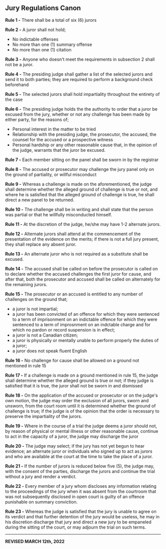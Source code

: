 ## Jury Regulations Canon

**Rule 1 -** There shall be a total of six (6) jurors

**Rule 2 -** A juror shall not hold;
  - No indictable offenses
  - No more than one (1) summary offense
  - No more than one (1) citation

**Rule 3 -** Anyone who doesn't meet the requirements in subsection 2 shall not be a juror.

**Rule 4 -** The presiding judge shall gather a list of the selected jurors and send it to both parties; they are required to perform a background check beforehand

**Rule 5 -** The selected jurors shall hold impartiality throughout the entirety of the case

**Rule 6 -** The presiding judge holds the the authority to order that a juror be excused from the jury, whether or not any challenge has been made by either party, for the reasons of;
  - Personal interest in the matter to be tried
  - Relationship with the presiding judge, the prosecutor, the accused, the counsel for the accused or a prospective witness
  - Personal hardship or any other reasonable cause that, in the opinion of the judge, warrants that the juror be excused.

**Rule 7 -** Each member sitting on the panel shall be sworn in by the registrar

**Rule 8 -** The accused or prosecutor may challenge the jury panel only on the ground of partiality, or willful misconduct

**Rule 9 -** Whereas a challenge is made on the aforementioned, the judge shall determine whether the alleged ground of challenge is true or not, and where he is satisfied that the alleged ground of challenge is true, he shall direct a new panel to be returned.

**Rule 10 -** The challenge shall be in writing and shall state that the person was partial or that he willfully misconducted himself.

**Rule 11 -** At the discretion of the judge, he/she may have 1-2 alternate jurors.

**Rule 12 -** Alternate jurors shall attend at the commencement of the presentation of the evidence on the merits; if there is not a full jury present, they shall replace any absent juror.

**Rule 13 -** An alternate juror who is not required as a substitute shall be excused.

**Rule 14 -** The accused shall be called on before the prosecutor is called on to declare whether the accused challenges the first juror for cause, and after that, both the prosecutor and accused shall be called on alternately for the remaining jurors.

**Rule 15 -** The prosecutor or an accused is entitled to any number of challenges on the ground that;
  - a juror is not impartial;
  - a juror has been convicted of an offence for which they were sentenced to a term of imprisonment on an indictable offence for which they were sentenced to a term of improsnment on an indctable charge and for which no pardon or record suspension is in effect;
  - a juror is not a Canadian citizen;
  - a juror is physically or mentally unable to perform properly the duties of a juror;
  - a juror does not speak fluent English

**Rule 16 -** No challenge for cause shall be allowed on a ground not mentioned in rule 15

**Rule 17 -** If a challenge is made on a ground mentioned in rule 15, the judge shall determine whether the alleged ground is true or not; if they judge is satisfied that it is true, the juror shall not be sworn in and dismissed

**Rule 18 -** On the application of the accused or prosecutor or on the judge's own motion, the judge may order the exclusion of all jurors, sworn and unsworn, from the court room until it is determined whether the ground of challenge is true; if the judge is of the opinion that the order is necessary to preserve the impartiality of the jurors.

**Rule 19 -** Where in the course of a trial the judge deems a juror should not, by reason of physical or mental illness or other reasonable cause, continue to act in the capacity of a juror, the judge may discharge the juror

**Rule 20 -** The judge may select; if the jury has not yet begun to hear evidence; an alternate juror or individuals who signed up to act as jurors and who are available at the court at the time to take the place of a juror.

**Rule 21 -** If the number of jurors is reduced below five (5), the judge may, with the consent of the parties, discharge the jurors and continue the trial without a jury and render a verdict.

**Rule 22 -** Every member of a jury whom discloses any information relating to the proceedings of the jury when it was absent from the courtroom that was not subsequently disclosed in open court is guilty of an offence punishable on summary conviction.

**Rule 23 -** Whereas the judge is satisfied that the jury is unable to agree on its verdict and that further detention of the jury would be useless, he may in his discretion discharge that jury and direct a new jury to be empaneled during the sitting of the court, or may adjourn the trial on such terms.

---

**REVISED MARCH 12th, 2022**
